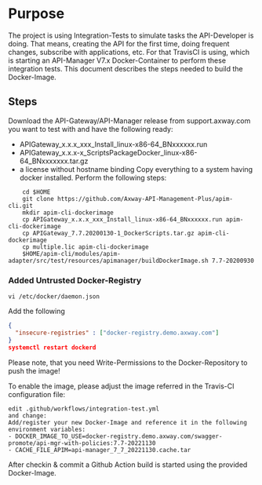 
# Purpose
The project is using Integration-Tests to simulate tasks the API-Developer is doing. That means, creating the API for the first time, doing frequent changes, subscribe with applications, etc. 
For that TravisCI is using, which is starting an API-Manager V7.x Docker-Container to perform these integration tests. This document describes the steps needed to build the Docker-Image.

## Steps
Download the API-Gateway/API-Manager release from support.axway.com you want to test with and have the following ready:
- APIGateway_x.x.x_xxx_Install_linux-x86-64_BNxxxxxx.run
- APIGateway_x.x.x-x_ScriptsPackageDocker_linux-x86-64_BNxxxxxxx.tar.gz
- a license without hostname binding
Copy everything to a system having docker installed. 
Perform the following steps:
```
    cd $HOME
    git clone https://github.com/Axway-API-Management-Plus/apim-cli.git
    mkdir apim-cli-dockerimage
    cp APIGateway_x.x.x_xxx_Install_linux-x86-64_BNxxxxxx.run apim-cli-dockerimage
    cp APIGateway_7.7.20200130-1_DockerScripts.tar.gz apim-cli-dockerimage
    cp multiple.lic apim-cli-dockerimage
    $HOME/apim-cli/modules/apim-adapter/src/test/resources/apimanager/buildDockerImage.sh 7.7-20200930
```

### Added Untrusted Docker-Registry
```
vi /etc/docker/daemon.json
```
Add the following
```json
{
  "insecure-registries" : ["docker-registry.demo.axway.com"]
}
systemctl restart dockerd
```

Please note, that you need Write-Permissions to the Docker-Repository to push the image!

To enable the image, please adjust the image referred in the Travis-CI configuration file:
```
edit .github/workflows/integration-test.yml
and change:
Add/register your new Docker-Image and reference it in the following environment variables:
- DOCKER_IMAGE_TO_USE=docker-registry.demo.axway.com/swagger-promote/api-mgr-with-policies:7.7-20221130
- CACHE_FILE_APIM=api-manager_7_7_20221130.cache.tar
```
After checkin & commit a Github Action build is started using the provided Docker-Image.
